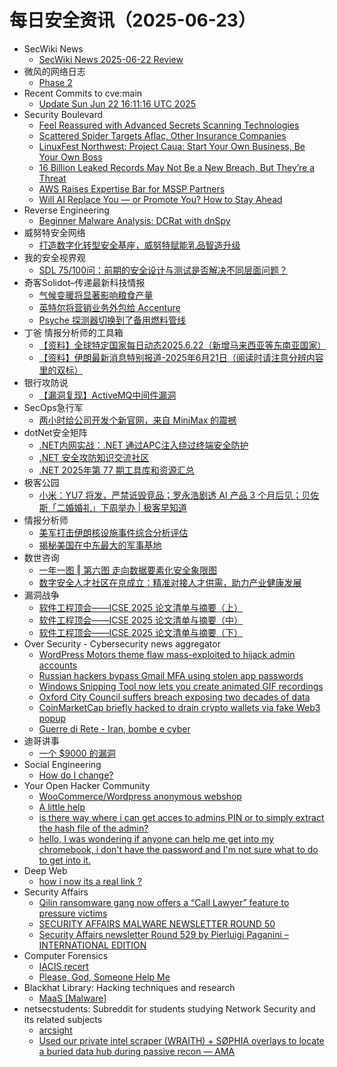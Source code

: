 # 每日安全资讯（2025-06-23）

- SecWiki News
  - [SecWiki News 2025-06-22 Review](http://www.sec-wiki.com/?2025-06-22)
- 微风的网络日志
  - [Phase 2](http://leybreeze.com/blog/?p=220174)
- Recent Commits to cve:main
  - [Update Sun Jun 22 16:11:16 UTC 2025](https://github.com/trickest/cve/commit/7f8234453bf35c1191958442ca6f4c1010052c3b)
- Security Boulevard
  - [Feel Reassured with Advanced Secrets Scanning Technologies](https://securityboulevard.com/2025/06/feel-reassured-with-advanced-secrets-scanning-technologies/?utm_source=rss&utm_medium=rss&utm_campaign=feel-reassured-with-advanced-secrets-scanning-technologies)
  - [Scattered Spider Targets Aflac, Other Insurance Companies](https://securityboulevard.com/2025/06/scattered-spider-targets-aflac-other-insurance-companies/?utm_source=rss&utm_medium=rss&utm_campaign=scattered-spider-targets-aflac-other-insurance-companies)
  - [LinuxFest Northwest: Project Caua: Start Your Own Business, Be Your Own Boss](https://securityboulevard.com/2025/06/linuxfest-northwest-project-caua-start-your-own-business-be-your-own-boss/?utm_source=rss&utm_medium=rss&utm_campaign=linuxfest-northwest-project-caua-start-your-own-business-be-your-own-boss)
  - [16 Billion Leaked Records May Not Be a New Breach, But They’re a Threat](https://securityboulevard.com/2025/06/16-billion-leaked-records-may-not-be-a-new-breach-but-theyre-a-threat/?utm_source=rss&utm_medium=rss&utm_campaign=16-billion-leaked-records-may-not-be-a-new-breach-but-theyre-a-threat)
  - [AWS Raises Expertise Bar for MSSP Partners](https://securityboulevard.com/2025/06/aws-raises-expertise-bar-for-mssp-partners/?utm_source=rss&utm_medium=rss&utm_campaign=aws-raises-expertise-bar-for-mssp-partners)
  - [Will AI Replace You — or Promote You? How to Stay Ahead](https://securityboulevard.com/2025/06/will-ai-replace-you-or-promote-you-how-to-stay-ahead/?utm_source=rss&utm_medium=rss&utm_campaign=will-ai-replace-you-or-promote-you-how-to-stay-ahead)
- Reverse Engineering
  - [Beginner Malware Analysis: DCRat with dnSpy](https://www.reddit.com/r/ReverseEngineering/comments/1lho03f/beginner_malware_analysis_dcrat_with_dnspy/)
- 威努特安全网络
  - [打造数字化转型安全基座，威努特赋能乳品智造升级](https://mp.weixin.qq.com/s?__biz=MzAwNTgyODU3NQ==&mid=2651133669&idx=1&sn=d5d8b13efd8deeff85eac6da181d6a87)
- 我的安全视界观
  - [SDL 75/100问：前期的安全设计与测试是否解决不同层面问题？](https://mp.weixin.qq.com/s?__biz=MzI3Njk2OTIzOQ==&mid=2247486895&idx=1&sn=9a04a446bbe2595d96055ac7a0df688e)
- 奇客Solidot–传递最新科技情报
  - [气候变暖将显著影响粮食产量](https://www.solidot.org/story?sid=81619)
  - [英特尔将营销业务外包给 Accenture](https://www.solidot.org/story?sid=81618)
  - [Psyche 探测器切换到了备用燃料管线](https://www.solidot.org/story?sid=81617)
- 丁爸 情报分析师的工具箱
  - [【资料】全球特定国家每日动态2025.6.22（新增马来西亚等东南亚国家）](https://mp.weixin.qq.com/s?__biz=MzI2MTE0NTE3Mw==&mid=2651150825&idx=1&sn=3bc3186c61840f050220fce6f15b807a)
  - [【资料】伊朗最新消息特别报道-2025年6月21日（阅读时请注意分辨内容里的双标）](https://mp.weixin.qq.com/s?__biz=MzI2MTE0NTE3Mw==&mid=2651150825&idx=2&sn=87ba10f82cb560a98b409f7ab9c5a98d)
- 银行攻防说
  - [【漏洞复现】ActiveMQ中间件漏洞](https://mp.weixin.qq.com/s?__biz=MzI5NTQ5MTAzMA==&mid=2247484465&idx=1&sn=d7f9a4567cfd52ae2a3cd15067b1838c)
- SecOps急行军
  - [两小时给公司开发个新官网，来自 MiniMax 的震撼](https://mp.weixin.qq.com/s?__biz=MjM5Mjc5MDQ3NA==&mid=2652056375&idx=1&sn=fba2e3a305fcb2d4f6dae1c93911f47b)
- dotNet安全矩阵
  - [.NET内网实战：.NET 通过APC注入绕过终端安全防护](https://mp.weixin.qq.com/s?__biz=MzUyOTc3NTQ5MA==&mid=2247499931&idx=1&sn=9dd288e4b9d923b589cf0584bdc4d857)
  - [.NET 安全攻防知识交流社区](https://mp.weixin.qq.com/s?__biz=MzUyOTc3NTQ5MA==&mid=2247499931&idx=2&sn=faadb2416e504c5b2b4d88539ed4853a)
  - [.NET 2025年第 77 期工具库和资源汇总](https://mp.weixin.qq.com/s?__biz=MzUyOTc3NTQ5MA==&mid=2247499931&idx=3&sn=052dce540f0f8f926ec0b81041929afc)
- 极客公园
  - [小米：YU7 将发，严禁诋毁竞品；罗永浩剧透 AI 产品 3 个月后见；贝佐斯「二婚婚礼」下周举办 | 极客早知道](https://mp.weixin.qq.com/s?__biz=MTMwNDMwODQ0MQ==&mid=2653081534&idx=1&sn=56131300c49f32e1bb1fb6a424b04807)
- 情报分析师
  - [美军打击伊朗核设施事件综合分析评估](https://mp.weixin.qq.com/s?__biz=MzA3Mjc1MTkwOA==&mid=2650561473&idx=1&sn=9cda1798c19aad269b48c7b24bb82f9c)
  - [揭秘美国在中东最大的军事基地](https://mp.weixin.qq.com/s?__biz=MzA3Mjc1MTkwOA==&mid=2650561473&idx=2&sn=83f2065b7c4a4f271b48d1b36c10064e)
- 数世咨询
  - [一年一图 ‖ 第六图 走向数据要素化安全象限图](https://mp.weixin.qq.com/s?__biz=MzkxNzA3MTgyNg==&mid=2247539231&idx=1&sn=039b8cb1018dab7f4ae68115fb45e54f)
  - [数字安全人才社区在京成立：精准对接人才供需，助力产业健康发展](https://mp.weixin.qq.com/s?__biz=MzkxNzA3MTgyNg==&mid=2247539231&idx=2&sn=b51b6d30bcc2bdde4b71324457826970)
- 漏洞战争
  - [软件工程顶会——ICSE 2025 论文清单与摘要（上）](https://mp.weixin.qq.com/s?__biz=MzU0MzgzNTU0Mw==&mid=2247485981&idx=1&sn=f049b3766fbc37a1dce9141cd6377cd4)
  - [软件工程顶会——ICSE 2025 论文清单与摘要（中）](https://mp.weixin.qq.com/s?__biz=MzU0MzgzNTU0Mw==&mid=2247485981&idx=2&sn=dde58306f0db01312972ec31b0cf3bc7)
  - [软件工程顶会——ICSE 2025 论文清单与摘要（下）](https://mp.weixin.qq.com/s?__biz=MzU0MzgzNTU0Mw==&mid=2247485981&idx=3&sn=30bf121a99a6e65bb1ad6d96aff2a134)
- Over Security - Cybersecurity news aggregator
  - [WordPress Motors theme flaw mass-exploited to hijack admin accounts](https://www.bleepingcomputer.com/news/security/wordpress-motors-theme-flaw-mass-exploited-to-hijack-admin-accounts/)
  - [Russian hackers bypass Gmail MFA using stolen app passwords](https://www.bleepingcomputer.com/news/security/russian-hackers-bypass-gmail-mfa-using-stolen-app-passwords/)
  - [Windows Snipping Tool now lets you create animated GIF recordings](https://www.bleepingcomputer.com/news/microsoft/windows-snipping-tool-now-lets-you-create-animated-gif-recordings/)
  - [Oxford City Council suffers breach exposing two decades of data](https://www.bleepingcomputer.com/news/security/oxford-city-council-suffers-breach-exposing-two-decades-of-data/)
  - [CoinMarketCap briefly hacked to drain crypto wallets via fake Web3 popup](https://www.bleepingcomputer.com/news/security/coinmarketcap-briefly-hacked-to-drain-crypto-wallets-via-fake-web3-popup/)
  - [Guerre di Rete - Iran, bombe e cyber](https://guerredirete.substack.com/p/guerre-di-rete-iran-bombe-e-cyber)
- 迪哥讲事
  - [一个 $9000 的漏洞](https://mp.weixin.qq.com/s?__biz=MzIzMTIzNTM0MA==&mid=2247497759&idx=1&sn=76d5def436c5e13a8d11a9514cce189b)
- Social Engineering
  - [How do I change?](https://www.reddit.com/r/SocialEngineering/comments/1lhtjwp/how_do_i_change/)
- Your Open Hacker Community
  - [WooCommerce/Wordpress anonymous webshop](https://www.reddit.com/r/HowToHack/comments/1lhmh8d/woocommercewordpress_anonymous_webshop/)
  - [A little help](https://www.reddit.com/r/HowToHack/comments/1lhcp5g/a_little_help/)
  - [is there way where i can get acces to admins PIN or to simply extract the hash file of the admin?](https://www.reddit.com/r/HowToHack/comments/1lhhv3f/is_there_way_where_i_can_get_acces_to_admins_pin/)
  - [hello, I was wondering if anyone can help me get into my chromebook, i don't have the password and I'm not sure what to do to get into it.](https://www.reddit.com/r/HowToHack/comments/1lham5g/hello_i_was_wondering_if_anyone_can_help_me_get/)
- Deep Web
  - [how i now its a real link ?](https://www.reddit.com/r/deepweb/comments/1lhnhl9/how_i_now_its_a_real_link/)
- Security Affairs
  - [Qilin ransomware gang now offers a “Call Lawyer” feature to pressure victims](https://securityaffairs.com/179205/breaking-news/qilin-ransomware-gang-now-offers-a-call-lawyer-feature.html)
  - [SECURITY AFFAIRS MALWARE NEWSLETTER ROUND 50](https://securityaffairs.com/179215/breaking-news/security-affairs-malware-newsletter-round-50.html)
  - [Security Affairs newsletter Round 529 by Pierluigi Paganini – INTERNATIONAL EDITION](https://securityaffairs.com/179208/breaking-news/security-affairs-newsletter-round-529-by-pierluigi-paganini-international-edition.html)
- Computer Forensics
  - [IACIS recert](https://www.reddit.com/r/computerforensics/comments/1lhy71e/iacis_recert/)
  - [Please, God, Someone Help Me](https://www.reddit.com/r/computerforensics/comments/1lhfka1/please_god_someone_help_me/)
- Blackhat Library: Hacking techniques and research
  - [MaaS [Malware]](https://www.reddit.com/r/blackhat/comments/1lhpo7i/maas_malware/)
- netsecstudents: Subreddit for students studying Network Security and its related subjects
  - [arcsight](https://www.reddit.com/r/netsecstudents/comments/1lhfx3c/arcsight/)
  - [Used our private intel scraper (WRAITH) + SØPHIA overlays to locate a buried data hub during passive recon — AMA](https://www.reddit.com/r/netsecstudents/comments/1lhda6t/used_our_private_intel_scraper_wraith_søphia/)
